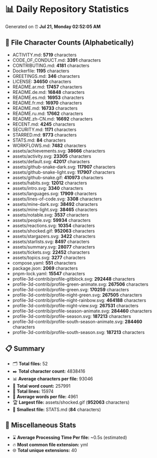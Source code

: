 # 📊 Daily Repository Statistics
Generated on ⏰ **Jul 21, Monday 02:52:05 AM**

## 📂 File Character Counts (Alphabetically)
- ACTIVITY.md: **5719** characters
- CODE_OF_CONDUCT.md: **3391** characters
- CONTRIBUTING.md: **4181** characters
- Dockerfile: **1195** characters
- GREETINGS.md: **346** characters
- LICENSE: **34650** characters
- README.ar.md: **17457** characters
- README.de.md: **16848** characters
- README.es.md: **16953** characters
- README.fr.md: **16970** characters
- README.md: **16733** characters
- README.ru.md: **17662** characters
- README.zh-CN.md: **16692** characters
- RECENT.md: **4245** characters
- SECURITY.md: **1171** characters
- STARRED.md: **9773** characters
- STATS.md: **84** characters
- WORKFLOWS.md: **7482** characters
- assets/achievements.svg: **38666** characters
- assets/activity.svg: **23305** characters
- assets/default.svg: **42017** characters
- assets/github-snake-dark.svg: **117907** characters
- assets/github-snake-light.svg: **117907** characters
- assets/github-snake.gif: **410973** characters
- assets/habits.svg: **12012** characters
- assets/intro.svg: **3340** characters
- assets/languages.svg: **17909** characters
- assets/lines-of-code.svg: **3308** characters
- assets/mine-dark.svg: **38492** characters
- assets/mine-light.svg: **38465** characters
- assets/notable.svg: **3537** characters
- assets/people.svg: **59934** characters
- assets/reactions.svg: **10354** characters
- assets/shocked.gif: **952063** characters
- assets/stargazers.svg: **3422** characters
- assets/starlists.svg: **8497** characters
- assets/summary.svg: **28077** characters
- assets/tickets.svg: **22452** characters
- assets/topics.svg: **3277** characters
- compose.yaml: **551** characters
- package.json: **2069** characters
- pnpm-lock.yaml: **15547** characters
- profile-3d-contrib/profile-gitblock.svg: **292448** characters
- profile-3d-contrib/profile-green-animate.svg: **267506** characters
- profile-3d-contrib/profile-green.svg: **170259** characters
- profile-3d-contrib/profile-night-green.svg: **267505** characters
- profile-3d-contrib/profile-night-rainbow.svg: **464188** characters
- profile-3d-contrib/profile-night-view.svg: **267531** characters
- profile-3d-contrib/profile-season-animate.svg: **284460** characters
- profile-3d-contrib/profile-season.svg: **187213** characters
- profile-3d-contrib/profile-south-season-animate.svg: **284460** characters
- profile-3d-contrib/profile-south-season.svg: **187213** characters

## 📋 Summary
- 🗂️ **Total files:** 52
- ✒️ **Total character count:** 4838416
- 📊 **Average characters per file:** 93046
- 📝 **Total word count:** 257991
- 🧾 **Total lines:** 15974
- 📐 **Average words per file:** 4961
- 🏆 **Largest file:** assets/shocked.gif (**952063** characters)
- 🥉 **Smallest file:** STATS.md (**84** characters)

## 🌟 Miscellaneous Stats
- ⌛ **Average Processing Time Per file:** ~0.5s (estimated)
- 🔥 **Most common file extension:** yml
- 🌐 **Total unique extensions:** 40
